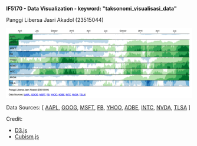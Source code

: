 **IF5170 - Data Visualization - keyword: "taksonomi_visualisasi_data"**

Panggi Libersa Jasri Akadol (23515044)

![Horizon Chart Screenshot](https://github.com/panggi/horizon-chart/raw/master/images/scrshot.png)

Data Sources: [ [AAPL](http://chart.finance.yahoo.com/table.csv?s=AAPL&a=0&b=1&c=2014&d=8&e=18&f=2016&g=d&ignore=.csv),
    [GOOG](http://chart.finance.yahoo.com/table.csv?s=GOOG&a=0&b=1&c=2014&d=8&e=18&f=2016&g=d&ignore=.csv),
    [MSFT](http://chart.finance.yahoo.com/table.csv?s=MSFT&a=0&b=1&c=2014&d=8&e=18&f=2016&g=d&ignore=.csv),
    [FB](http://chart.finance.yahoo.com/table.csv?s=FB&a=0&b=1&c=2014&d=8&e=18&f=2016&g=d&ignore=.csv),
    [YHOO](http://chart.finance.yahoo.com/table.csv?s=YHOO&a=0&b=1&c=2014&d=8&e=18&f=2016&g=d&ignore=.csv),
    [ADBE](http://chart.finance.yahoo.com/table.csv?s=ADBE&a=0&b=1&c=2014&d=8&e=18&f=2016&g=d&ignore=.csv),
    [INTC](http://chart.finance.yahoo.com/table.csv?s=INTC&a=0&b=1&c=2014&d=8&e=18&f=2016&g=d&ignore=.csv),
    [NVDA](http://chart.finance.yahoo.com/table.csv?s=NVDA&a=0&b=1&c=2014&d=8&e=18&f=2016&g=d&ignore=.csv),
    [TLSA](http://chart.finance.yahoo.com/table.csv?s=TSLA&a=0&b=1&c=2014&d=8&e=18&f=2016&g=d&ignore=.csv) ]

Credit:
* [D3.js](https://d3js.org/)
* [Cubism.js](http://square.github.io/cubism/)
